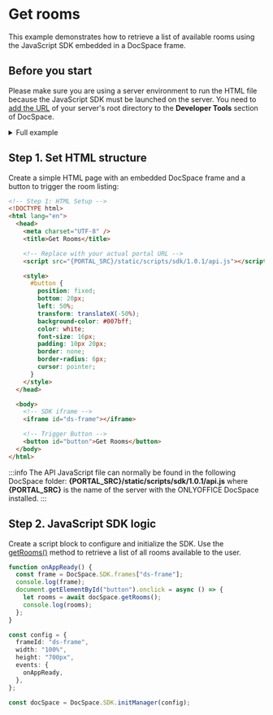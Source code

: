 # Get rooms

This example demonstrates how to retrieve a list of available rooms using the JavaScript SDK embedded in a DocSpace frame.

## Before you start

Please make sure you are using a server environment to run the HTML file because the JavaScript SDK must be launched on the server.
You need to [add the URL](../../../docspace/javascript-sdk/get-started/get-started.md#step-1-specifying-the-docspace-url) of your server's root directory to the **Developer Tools** section of DocSpace.

<details>
  <summary>Full example</summary>

``` html
<!-- Step 1: HTML Setup -->
<!DOCTYPE html>
<html lang="en">
  <head>
    <meta charset="UTF-8" />
    <title>Get Rooms</title>

    <!-- Replace with your actual portal URL -->
    <script src="{PORTAL_SRC}/static/scripts/sdk/1.0.1/api.js"></script>

    <style>
      #button {
        position: fixed;
        bottom: 20px;
        left: 50%;
        transform: translateX(-50%);
        background-color: #007bff;
        color: white;
        font-size: 16px;
        padding: 10px 20px;
        border: none;
        border-radius: 6px;
        cursor: pointer;
      }
    </style>
  </head>

  <body>
    <!-- SDK iframe -->
    <iframe id="ds-frame"></iframe>

    <!-- Trigger Button -->
    <button id="button">Get Rooms</button>
  </body>

  <!-- Step 2: JavaScript SDK Logic -->
  <script>
    function onAppReady() {
      const frame = DocSpace.SDK.frames["ds-frame"];
      console.log(frame);
      document.getElementById("button").onclick = async () => {
        let rooms = await docSpace.getRooms();
        console.log(rooms);
      };
    }

    const config = {
      frameId: "ds-frame",
      width: "100%",
      height: "700px",
      events: {
        onAppReady,
      },
    };

    const docSpace = DocSpace.SDK.initManager(config);
  </script>
</html>
```

</details>

## Step 1. Set HTML structure

Create a simple HTML page with an embedded DocSpace frame and a button to trigger the room listing:

``` html
<!-- Step 1: HTML Setup -->
<!DOCTYPE html>
<html lang="en">
  <head>
    <meta charset="UTF-8" />
    <title>Get Rooms</title>

    <!-- Replace with your actual portal URL -->
    <script src="{PORTAL_SRC}/static/scripts/sdk/1.0.1/api.js"></script>

    <style>
      #button {
        position: fixed;
        bottom: 20px;
        left: 50%;
        transform: translateX(-50%);
        background-color: #007bff;
        color: white;
        font-size: 16px;
        padding: 10px 20px;
        border: none;
        border-radius: 6px;
        cursor: pointer;
      }
    </style>
  </head>

  <body>
    <!-- SDK iframe -->
    <iframe id="ds-frame"></iframe>

    <!-- Trigger Button -->
    <button id="button">Get Rooms</button>
  </body>
</html>
```

:::info
The API JavaScript file can normally be found in the following DocSpace folder: **\{PORTAL_SRC\}/static/scripts/sdk/1.0.1/api.js** where **\{PORTAL_SRC\}** is the name of the server with the ONLYOFFICE DocSpace installed.
:::

## Step 2. JavaScript SDK logic

Create a script block to configure and initialize the SDK. Use the [getRooms()](../../../docspace/javascript-sdk/usage-sdk/methods.md#getrooms) method to retrieve a list of all rooms available to the user.

``` ts
function onAppReady() {
  const frame = DocSpace.SDK.frames["ds-frame"];
  console.log(frame);
  document.getElementById("button").onclick = async () => {
    let rooms = await docSpace.getRooms();
    console.log(rooms);
  };
}

const config = {
  frameId: "ds-frame",
  width: "100%",
  height: "700px",
  events: {
    onAppReady,
  },
};

const docSpace = DocSpace.SDK.initManager(config);
```
